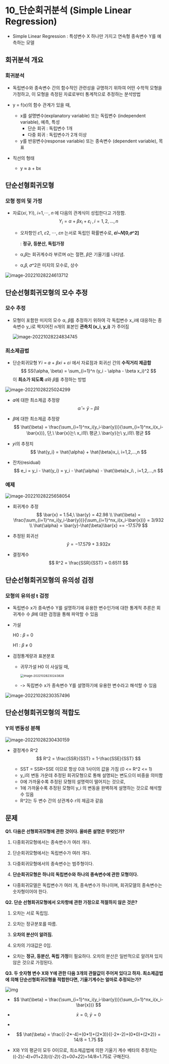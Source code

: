 # 10_단순회귀분석 (Simple Linear Regression)



- Simple Linear Regression : 특성변수 X 하나만 가지고 연속형 종속변수 Y를 예측하는 모델



## 회귀분석 개요

### 회귀분석

- 독립변수와 종속변수 간의 함수적인 관련성을 규명하기 위하여 어떤 수학적 모형을 가정하고, 이 모형을 측정된 자료로부터 통계적으로 추정하는 분석방법



- y = f(x)의 함수 관계가 있을 때,
  - x를 설명변수(explanatory variable) 또는 독립변수 (independent variable), 예측, 특성
    - 단순 회귀 : 독립변수 1개
    - 다중 회귀 : 독립변수가 2개 이상
  - y를 반응변수(response variable) 또는 종속변수 (dependent variable), 목표
- 직선의 형태
  - y ≈ a + bx



## 단순선형회귀모형

### 모형 정의 및 가정

- 자료(𝑥𝑖, 𝑌𝑖), 𝑖=1,⋯, 𝑛 에 다음의 관계식이 성립한다고 가정함.
  $$
  Y_i = \alpha + \beta x_i + \varepsilon_i \ ,i= 1,2,...,n
  $$

  - 오차항인 𝜀1, 𝜀2, ⋯, 𝜀𝑛 는서로 독립인 확률변수로, **𝜀𝑖~𝑁[0,𝜎^2]** 

    : **정규, 등분산, 독립가정**

  - α,𝛽는 회귀계수라 부르며 α는 절편, 𝛽은 기울기를 나타냄.
  - α,𝛽, 𝜎^2은 미지의 모수로, 상수

![image-20221028224613712](C:/Users/yes47/AppData/Roaming/Typora/typora-user-images/image-20221028224613712.png)



## 단순선형회귀모형의 모수 추정

### 모수 추정

- 모형이 포함한 미지의 모수  α, 𝛽를 추정하기 위하여 각 독립변수 x_i에 대응하는 종속변수 y_i로 짝지어진 n개의 표본인 **관측치 (x_i, y_i)** 가 주어짐

  ![image-20221028224834745](C:/Users/yes47/AppData/Roaming/Typora/typora-user-images/image-20221028224834745.png)



### 최소제곱법

- 단순회귀모형 𝑌𝑖 = 𝛼 + 𝛽𝑥𝑖 + 𝜀𝑖 에서 자료점과 회귀선 간의 **수직거리 제곱합**
  $$
  SS(\alpha, \beta) = \sum_{i=1}^n (y_i - \alpha - \beta x_i)^2
  $$
  이 **최소가 되도록** 𝛼와 𝛽를 추정하는 방법

![image-20221028225024299](C:/Users/yes47/AppData/Roaming/Typora/typora-user-images/image-20221028225024299.png)



- 𝛼에 대한 최소제곱 추정량
  $$
  \hat{\alpha} = \bar{y}-\hat{\beta}\bar{x}
  $$

- 𝛽에 대한 최소제곱 추정량
  $$
  \hat{\beta} = \frac{\sum_{i=1}^nx_i(y_i-\bar{y})}{\sum_{i=1}^nx_i(x_i-\bar{x})}, 단,\ \bar{x}는\ x_i의\ 평균,\ \bar{y}는\ y_i의\ 평균
  $$

- 𝑦i의 추정치
  $$
  \hat{y_i} = \hat{\alpha} + \hat{\beta}x_i, i=1,2,...,n
  $$

- 잔차(residual)
  $$
  e_i = y_i - \hat{y_i} = y_i - \hat{\alpha} - \hat{\beta}x_i\ , i=1,2,...,n
  $$
  

### 예제

![image-20221028225658054](C:/Users/yes47/AppData/Roaming/Typora/typora-user-images/image-20221028225658054.png)



- 회귀계수 추정
  $$
  \bar{x} = 1.54,\ \bar{y} = 42.98
  \\
  \hat{\beta} = \frac{\sum_{i=1}^nx_i(y_i-\bar{y})}{\sum_{i=1}^nx_i(x_i-\bar{x})} = 3/932
  \\
  \hat{\alpha} = \bar{y}-\hat{\beta}\bar{x} == -17.579
  $$

- 추정된 회귀선
  $$
  \hat{y} = -17.579 + 3.932x
  $$

- 결정계수
  $$
  R^2 = \frac{SSR}{SST} = 0.6511
  $$
  



## 단순선형회귀모형의 유의성 검정

### 모형의 유의성 t 검정

- 독립변수 x가 종속변수 Y를 설명하기에 유용한 변수인가에 대한 통계적 추론은 회귀계수 수 𝛽에 대한 검정을 통해 파악할 수 있음

- 가설

  H0 : 𝛽 = 0

  H1 : 𝛽  ≠ 0



- 검정통계량과 표본분포

  - 귀무가설 H0 이 사실일 때,

    <img src="C:/Users/yes47/AppData/Roaming/Typora/typora-user-images/image-20221028230243828.png" alt="image-20221028230243828" style="zoom:67%;" />

  - -> 독립변수 x가 종속변수 Y를 설명하기에 유용한 변수라고 해석할 수 있음



![image-20221028230357496](C:/Users/yes47/AppData/Roaming/Typora/typora-user-images/image-20221028230357496.png)



## 단순선형회귀모형의 적합도

### Y의 변동성 분해

![image-20221028230430159](C:/Users/yes47/AppData/Roaming/Typora/typora-user-images/image-20221028230430159.png)

- 결정계수 R^2
  $$
  R^2 = \frac{SSR}{SST} = 1-\frac{SSE}{SST}
  $$

  - SST = SSR+SSE 이므로 항상 0과 1사이의 값을 가짐 (0 <= R^2 <= 1)
  - y_i의 변동 가운데 추정된 회귀모형으로 통해 설명되는 변도으이 비중을 의미함
  - 0에 가까울수록 추정된 모형의 설명력이 떨어지는 것으로,
  - 1에 가까울수록 추정된 모형이 y_i 의 변동을 완벽하게 설명하는 것으로 해석할 수 있음
  - R^2는 두 변수 간의 상관계수 r의 제곱과 같음



## 문제



**Q1. 다음은 선형회귀모형에 관한 것이다. 올바른 설명은 무엇인가?**

1. 다중회귀모형에서는 종속변수가 여러 개다.

2. 단순회귀모형에서는 독립변수가 여러 개다.

3. 다중회귀모형에서의 종속변수는 범주형이다.

4. **단순회귀모형은 하나의 독립변수와 하나의 종속변수에 관한 모형이다.**



- 다중회귀모델은 독립변수가 여러 개, 종속변수가 하나이며, 회귀모델의 종속변수는 숫자형이어야 한다.



**Q2. 단순 선형회귀모형에서 오차항에 관한 가정으로 적절하지 않은 것은?**

1. 오차는 서로 독립임.

2. 오차는 정규분포를 따름.

3. **오차의 분산이 알려짐.**

4. 오차의 기대값은 0임.



- 오차는 **정규, 등분산, 독립 가정**이 필요하다. 오차의 분산은 일반적으로 알려져 있지 않은 것으로 가정된다.



**Q3. 두 숫자형 변수 X와 Y에 관한 다음 3개의 관찰값이 주어져 있다고 하자. 최소제곱법에 의해 단순선형회귀모형을 적합한다면, 기울기계수는 얼마로 추정되는가?**

![img](https://webcachecdn.multicampus.com/prd/plm/so/S000040000/S000046000/S000046350/S000046350_IM_91444.png?px-time=1666969708&px-hash=d2403cace278e1d6d77c34e196f6bb02)



- $$
  \hat{\beta} = \frac{\sum_{i=1}^nx_i(y_i-\bar{y})}{\sum_{i=1}^nx_i(x_i-\bar{x})}
  $$

- $$
  \bar{x} = 0 ,\ \bar{y}=0
  $$

- 

- 
  $$
  \hat{\beta} = \frac{(-2*-4)+(0*1)+(2*3)}{(-2*-2)+(0*0)+(2*2)} = 14/8 = 1.75
  $$



- X와 Y의 평균이 모두 0이므로, 최소제곱법에 의한 기울기 계수 베타의 추정치는 ((-2)*(-4)+0*1+2*3)/((-2)*(-2)+0*0+2*2)=14/8=1.75로 구해진다.

